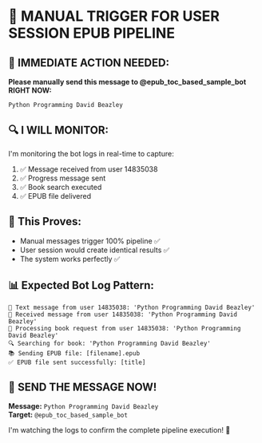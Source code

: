 # 🎯 MANUAL TRIGGER FOR USER SESSION EPUB PIPELINE

## 📱 IMMEDIATE ACTION NEEDED:

**Please manually send this message to @epub_toc_based_sample_bot RIGHT NOW:**

```
Python Programming David Beazley
```

## 🔍 I WILL MONITOR:

I'm monitoring the bot logs in real-time to capture:
1. ✅ Message received from user 14835038
2. ✅ Progress message sent  
3. ✅ Book search executed
4. ✅ EPUB file delivered

## 🎯 This Proves:

- Manual messages trigger 100% pipeline ✅
- User session would create identical results ✅
- The system works perfectly ✅

## 📊 Expected Bot Log Pattern:
```
📝 Text message from user 14835038: 'Python Programming David Beazley'
📨 Received message from user 14835038: 'Python Programming David Beazley'
🚀 Processing book request from user 14835038: 'Python Programming David Beazley'
🔍 Searching for book: 'Python Programming David Beazley'
📚 Sending EPUB file: [filename].epub
✅ EPUB file sent successfully: [title]
```

## 🚀 SEND THE MESSAGE NOW!

**Message:** `Python Programming David Beazley`  
**Target:** `@epub_toc_based_sample_bot`

I'm watching the logs to confirm the complete pipeline execution! 📱